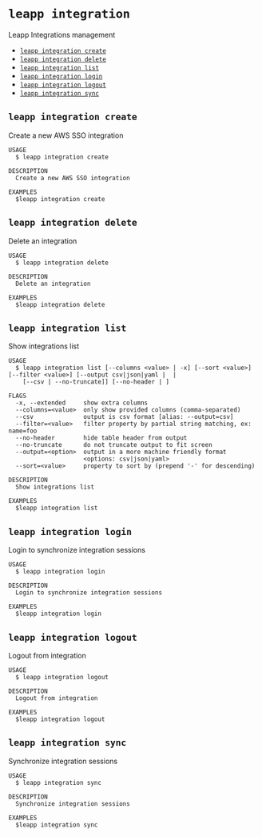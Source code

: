 `leapp integration`
===================

Leapp Integrations management

* [`leapp integration create`](#leapp-integration-create)
* [`leapp integration delete`](#leapp-integration-delete)
* [`leapp integration list`](#leapp-integration-list)
* [`leapp integration login`](#leapp-integration-login)
* [`leapp integration logout`](#leapp-integration-logout)
* [`leapp integration sync`](#leapp-integration-sync)

## `leapp integration create`

Create a new AWS SSO integration

```console
USAGE
  $ leapp integration create

DESCRIPTION
  Create a new AWS SSO integration

EXAMPLES
  $leapp integration create
```

## `leapp integration delete`

Delete an integration

```console
USAGE
  $ leapp integration delete

DESCRIPTION
  Delete an integration

EXAMPLES
  $leapp integration delete
```

## `leapp integration list`

Show integrations list

```console
USAGE
  $ leapp integration list [--columns <value> | -x] [--sort <value>] [--filter <value>] [--output csv|json|yaml |  |
    [--csv | --no-truncate]] [--no-header | ]

FLAGS
  -x, --extended     show extra columns
  --columns=<value>  only show provided columns (comma-separated)
  --csv              output is csv format [alias: --output=csv]
  --filter=<value>   filter property by partial string matching, ex: name=foo
  --no-header        hide table header from output
  --no-truncate      do not truncate output to fit screen
  --output=<option>  output in a more machine friendly format
                     <options: csv|json|yaml>
  --sort=<value>     property to sort by (prepend '-' for descending)

DESCRIPTION
  Show integrations list

EXAMPLES
  $leapp integration list
```

## `leapp integration login`

Login to synchronize integration sessions

```console
USAGE
  $ leapp integration login

DESCRIPTION
  Login to synchronize integration sessions

EXAMPLES
  $leapp integration login
```

## `leapp integration logout`

Logout from integration

```console
USAGE
  $ leapp integration logout

DESCRIPTION
  Logout from integration

EXAMPLES
  $leapp integration logout
```

## `leapp integration sync`

Synchronize integration sessions

```console
USAGE
  $ leapp integration sync

DESCRIPTION
  Synchronize integration sessions

EXAMPLES
  $leapp integration sync
```
